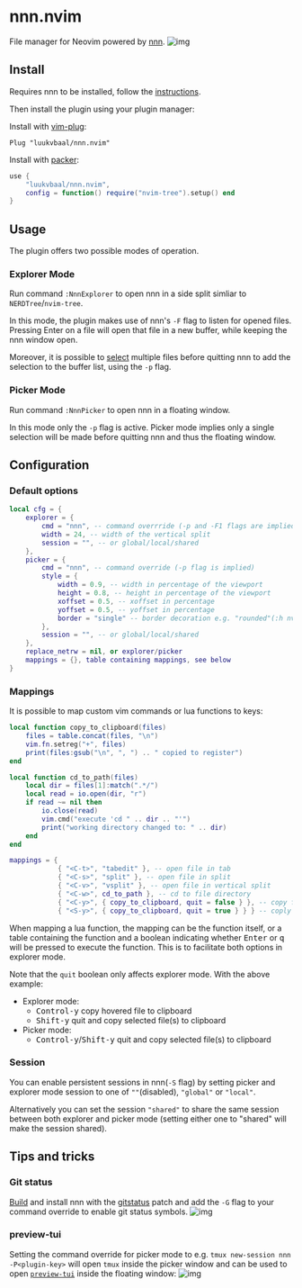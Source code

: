 # nnn.nvim

File manager for Neovim powered by [nnn](https://github.com/jarun/nnn).
![img](https://i.imgur.com/mtpBKUl.png)

## Install

Requires nnn to be installed, follow the [instructions](https://github.com/jarun/nnn/wiki/Usage#installation).

Then install the plugin using your plugin manager:

Install with [vim-plug](https://github.com/junegunn/vim-plug):
```vim
Plug "luukvbaal/nnn.nvim"
```
Install with [packer](https://github.com/wbthomason/packer.nvim):
```lua
use {
	"luukvbaal/nnn.nvim",
	config = function() require("nvim-tree").setup() end
}
```
## Usage
The plugin offers two possible modes of operation.
### Explorer Mode
Run command `:NnnExplorer` to open nnn in a side split simliar to `NERDTree`/`nvim-tree`.

In this mode, the plugin makes use of nnn's `-F` flag to listen for opened files. Pressing <kdb>Enter</kbd> on a file will open that file in a new buffer, while keeping the nnn window open.

Moreover, it is possible to [select](https://github.com/jarun/nnn/wiki/concepts#selection) multiple files before quitting nnn to add the selection to the buffer list, using the `-p` flag.
### Picker Mode
Run command `:NnnPicker` to open nnn in a floating window.

In this mode only the `-p` flag is active. Picker mode implies only a single selection will be made before quitting nnn and thus the floating window.
## Configuration
### Default options
```lua
local cfg = {
	explorer = {
		cmd = "nnn", -- command overrride (-p and -F1 flags are implied)
		width = 24, -- width of the vertical split
		session = "", -- or global/local/shared
	},
	picker = {
		cmd = "nnn", -- command override (-p flag is implied)
		style = {
			width = 0.9, -- width in percentage of the viewport
			height = 0.8, -- height in percentage of the viewport
			xoffset = 0.5, -- xoffset in percentage
			yoffset = 0.5, -- yoffset in percentage
			border = "single" -- border decoration e.g. "rounded"(:h nvim_open_win)
		},
		session = "", -- or global/local/shared
	},
	replace_netrw = nil, or explorer/picker
	mappings = {}, table containing mappings, see below
}
```

### Mappings
It is possible to map custom vim commands or lua functions to keys:
```lua
local function copy_to_clipboard(files)
	files = table.concat(files, "\n")
	vim.fn.setreg("+", files)
	print(files:gsub("\n", ", ") .. " copied to register")
end

local function cd_to_path(files)
	local dir = files[1]:match(".*/")
	local read = io.open(dir, "r")
	if read ~= nil then
		io.close(read)
		vim.cmd("execute 'cd " .. dir .. "'")
		print("working directory changed to: " .. dir)
	end
end

mappings = {
			{ "<C-t>", "tabedit" }, -- open file in tab
			{ "<C-s>", "split" }, -- open file in split
			{ "<C-v>", "vsplit" }, -- open file in vertical split
			{ "<C-w>", cd_to_path }, -- cd to file directory
			{ "<C-y>", { copy_to_clipboard, quit = false } }, -- copy file to clipboard
			{ "<S-y>", { copy_to_clipboard, quit = true } } } -- coply files to clipboard
```
When mapping a lua function, the mapping can be the function itself, or a table containing the function and a boolean indicating whether <kbd>Enter</kbd> or <kbd>q</kbd> will be pressed to execute the function. This is to facilitate both options in explorer mode.

Note that the `quit` boolean only affects explorer mode. With the above example:
* Explorer mode:
	- <kbd>Control-y</kbd> copy hovered file to clipboard
	- <kbd>Shift-y</kbd> quit and copy selected file(s) to clipboard
* Picker mode:
	- <kbd>Control-y</kbd>/<kbd>Shift-y</kbd> quit and copy selected file(s) to clipboard

### Session
You can enable persistent sessions in nnn(`-S` flag) by setting picker and explorer mode session to one of `""`(disabled), `"global"` or `"local"`.

Alternatively you can set the session `"shared"` to share the same session between both explorer and picker mode (setting either one to "shared" will make the session shared).

## Tips and tricks
### Git status
[Build](https://github.com/jarun/nnn/tree/master/patches#list-of-patches) and install nnn with the [gitstatus](https://github.com/jarun/nnn/blob/master/patches/gitstatus/mainline.diff) patch and add the `-G` flag to your command override to enable git status symbols.
![img](https://i.imgur.com/LLd8Oq5.png)
### preview-tui
Setting the command override for picker mode to e.g. `tmux new-session nnn -P<plugin-key>` will open `tmux` inside the picker window and can be used to open [`preview-tui`](https://github.com/jarun/nnn/blob/master/plugins/preview-tui) inside the floating window:
![img](https://i.imgur.com/OhfK12S.gif)

